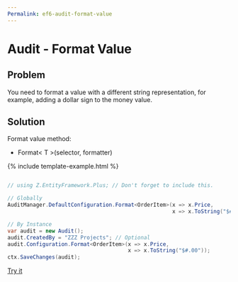 ```yaml
---
Permalink: ef6-audit-format-value
---
```


# Audit - Format Value

## Problem

You need to format a value with a different string representation, for example, adding a dollar sign to the money value.

## Solution

Format value method:

 - Format< T >(selector, formatter)
 
{% include template-example.html %} 
```csharp

// using Z.EntityFramework.Plus; // Don't forget to include this.

// Globally
AuditManager.DefaultConfiguration.Format<OrderItem>(x => x.Price, 
                                                    x => x.ToString("$#.00"));

// By Instance
var audit = new Audit();
audit.CreatedBy = "ZZZ Projects"; // Optional
audit.Configuration.Format<OrderItem>(x => x.Price,
                                      x => x.ToString("$#.00"));
ctx.SaveChanges(audit);

```
[Try it](https://dotnetfiddle.net/Of9Dbz)
